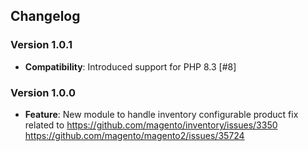 ## Changelog

### Version 1.0.1
- **Compatibility**: Introduced support for PHP 8.3 [#8]

### Version 1.0.0
- **Feature**: New module to handle inventory configurable product fix related to
  https://github.com/magento/inventory/issues/3350
  https://github.com/magento/magento2/issues/35724
